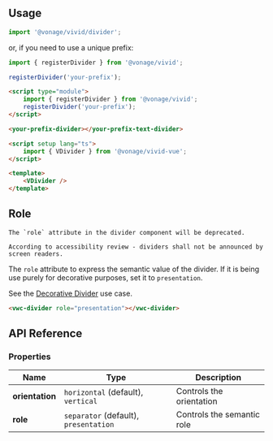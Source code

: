 ## Usage

<vwc-tabs>
<vwc-tab label="Web component"></vwc-tab>
<vwc-tab-panel>

```js
import '@vonage/vivid/divider';
```

or, if you need to use a unique prefix:

```js
import { registerDivider } from '@vonage/vivid';

registerDivider('your-prefix');
```

```html preview
<script type="module">
	import { registerDivider } from '@vonage/vivid';
	registerDivider('your-prefix');
</script>

<your-prefix-divider></your-prefix-text-divider>
```

</vwc-tab-panel>
<vwc-tab label="Vue"></vwc-tab>
<vwc-tab-panel>

```html
<script setup lang="ts">
	import { VDivider } from '@vonage/vivid-vue';
</script>

<template>
	<VDivider />
</template>
```

</vwc-tab-panel>
</vwc-tabs>

## Role

<vwc-note connotation="warning" icon="warning-line">

    The `role` attribute in the divider component will be deprecated.

    According to accessibility review - dividers shall not be announced by screen readers.

</vwc-note>

The `role` attribute to express the semantic value of the divider. If it is being use purely for decorative purposes, set it to `presentation`.

See the [Decorative Divider](/components/divider/use-cases/#decorative-divider) use case.

```html preview
<vwc-divider role="presentation"></vwc-divider>
```

## API Reference

### Properties

<div class="table-wrapper">

| Name            | Type                                  | Description                |
| --------------- | ------------------------------------- | -------------------------- |
| **orientation** | `horizontal` (default), `vertical`    | Controls the orientation   |
| **role**        | `separator` (default), `presentation` | Controls the semantic role |

</div>
